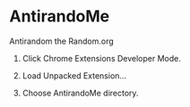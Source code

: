 # AntirandoMe
Antirandom the Random.org


1) Click Chrome Extensions Developer Mode.

2) Load Unpacked Extension...

3) Choose AntirandoMe directory.
